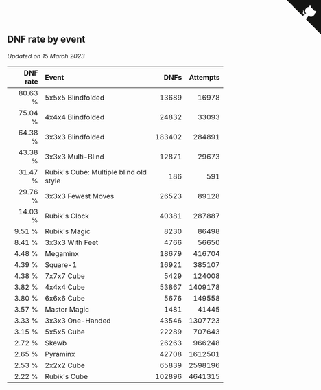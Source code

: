 ## DNF rate by event

*Updated on 15 March 2023*

| DNF rate | Event | DNFs | Attempts |
| ---: | :--- | ---: | ---: |
| 80.63 % | 5x5x5 Blindfolded | 13689 | 16978 |
| 75.04 % | 4x4x4 Blindfolded | 24832 | 33093 |
| 64.38 % | 3x3x3 Blindfolded | 183402 | 284891 |
| 43.38 % | 3x3x3 Multi-Blind | 12871 | 29673 |
| 31.47 % | Rubik's Cube: Multiple blind old style | 186 | 591 |
| 29.76 % | 3x3x3 Fewest Moves | 26523 | 89128 |
| 14.03 % | Rubik's Clock | 40381 | 287887 |
| 9.51 % | Rubik's Magic | 8230 | 86498 |
| 8.41 % | 3x3x3 With Feet | 4766 | 56650 |
| 4.48 % | Megaminx | 18679 | 416704 |
| 4.39 % | Square-1 | 16921 | 385107 |
| 4.38 % | 7x7x7 Cube | 5429 | 124008 |
| 3.82 % | 4x4x4 Cube | 53867 | 1409178 |
| 3.80 % | 6x6x6 Cube | 5676 | 149558 |
| 3.57 % | Master Magic | 1481 | 41445 |
| 3.33 % | 3x3x3 One-Handed | 43546 | 1307723 |
| 3.15 % | 5x5x5 Cube | 22289 | 707643 |
| 2.72 % | Skewb | 26263 | 966248 |
| 2.65 % | Pyraminx | 42708 | 1612501 |
| 2.53 % | 2x2x2 Cube | 65839 | 2598196 |
| 2.22 % | Rubik's Cube | 102896 | 4641315 |


<a href="https://github.com/JustinTimeCuber/wca_statistics" class="github-corner" aria-label="View source on Github"><svg width="80" height="80" viewBox="0 0 250 250" style="fill:#151513; color:#fff; position: absolute; top: 0; border: 0; right: 0;" aria-hidden="true"><path d="M0,0 L115,115 L130,115 L142,142 L250,250 L250,0 Z"></path><path d="M128.3,109.0 C113.8,99.7 119.0,89.6 119.0,89.6 C122.0,82.7 120.5,78.6 120.5,78.6 C119.2,72.0 123.4,76.3 123.4,76.3 C127.3,80.9 125.5,87.3 125.5,87.3 C122.9,97.6 130.6,101.9 134.4,103.2" fill="currentColor" style="transform-origin: 130px 106px;" class="octo-arm"></path><path d="M115.0,115.0 C114.9,115.1 118.7,116.5 119.8,115.4 L133.7,101.6 C136.9,99.2 139.9,98.4 142.2,98.6 C133.8,88.0 127.5,74.4 143.8,58.0 C148.5,53.4 154.0,51.2 159.7,51.0 C160.3,49.4 163.2,43.6 171.4,40.1 C171.4,40.1 176.1,42.5 178.8,56.2 C183.1,58.6 187.2,61.8 190.9,65.4 C194.5,69.0 197.7,73.2 200.1,77.6 C213.8,80.2 216.3,84.9 216.3,84.9 C212.7,93.1 206.9,96.0 205.4,96.6 C205.1,102.4 203.0,107.8 198.3,112.5 C181.9,128.9 168.3,122.5 157.7,114.1 C157.9,116.9 156.7,120.9 152.7,124.9 L141.0,136.5 C139.8,137.7 141.6,141.9 141.8,141.8 Z" fill="currentColor" class="octo-body"></path></svg></a><style>.github-corner:hover .octo-arm{animation:octocat-wave 560ms ease-in-out}@keyframes octocat-wave{0%,100%{transform:rotate(0)}20%,60%{transform:rotate(-25deg)}40%,80%{transform:rotate(10deg)}}@media (max-width:500px){.github-corner:hover .octo-arm{animation:none}.github-corner .octo-arm{animation:octocat-wave 560ms ease-in-out}}</style>
